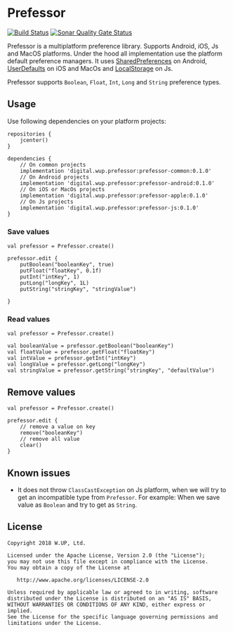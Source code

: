 # Prefessor

[![Build Status](https://travis-ci.org/wupdigital/prefessor.svg?branch=master)](https://travis-ci.org/wupdigital/prefessor)
[![Sonar Quality Gate Status](https://sonarcloud.io/api/project_badges/measure?project=digital.wup.prefessor%3Aprefessor-root&metric=alert_status)](https://sonarcloud.io/dashboard?id=digital.wup.prefessor:prefessor-root)

Prefessor is a multiplatform preference library. Supports Android, iOS, Js and MacOS platforms. Under the hood all implementation use the platform default preference managers.
It uses [SharedPreferences](https://developer.android.com/reference/android/content/SharedPreferences) on Android,
[UserDefaults](https://developer.apple.com/documentation/foundation/userdefaults) on iOS and MacOs and [LocalStorage](https://developer.mozilla.org/en-US/docs/Web/API/Window/localStorage) on Js.

Prefessor supports `Boolean`, `Float`, `Int`, `Long` and `String` preference types.


## Usage

Use following dependencies on your platform projects:

```
repositories {
    jcenter()
}

dependencies {
    // On common projects
    implementation 'digital.wup.prefessor:prefessor-common:0.1.0'
    // On Android projects
    implementation 'digital.wup.prefessor:prefessor-android:0.1.0'
    // On iOS or MacOs projects
    implementation 'digital.wup.prefessor:prefessor-apple:0.1.0'
    // On Js projects
    implementation 'digital.wup.prefessor:prefessor-js:0.1.0'
}
```

### Save values

```
val prefessor = Prefessor.create()

prefessor.edit {
    putBoolean("booleanKey", true)
    putFloat("floatKey", 0.1f)
    putInt("intKey", 1)
    putLong("longKey", 1L)
    putString("stringKey", "stringValue")
    
}
```

### Read values
```
val prefessor = Prefessor.create()

val booleanValue = prefessor.getBoolean("booleanKey")
val floatValue = prefessor.getFloat("floatKey")
val intValue = prefessor.getInt("intKey")
val longValue = prefessor.getLong("longKey")
val stringValue = prefessor.getString("stringKey", "defaultValue")
```

## Remove values

```
val prefessor = Prefessor.create()

prefessor.edit {
    // remove a value on key
    remove("booleanKey")
    // remove all value
    clear()
}
```

## Known issues
* It does not throw `ClassCastException` on Js platform, when we will try to get an incompatible type from `Prefessor`. For example: When we save value as `Boolean` and try to get as `String`.

## License

    Copyright 2018 W.UP, Ltd.

    Licensed under the Apache License, Version 2.0 (the "License");
    you may not use this file except in compliance with the License.
    You may obtain a copy of the License at

       http://www.apache.org/licenses/LICENSE-2.0

    Unless required by applicable law or agreed to in writing, software
    distributed under the License is distributed on an "AS IS" BASIS,
    WITHOUT WARRANTIES OR CONDITIONS OF ANY KIND, either express or implied.
    See the License for the specific language governing permissions and
    limitations under the License.